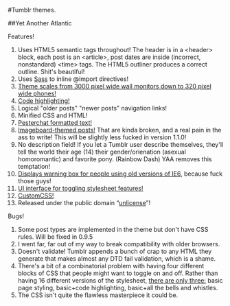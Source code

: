 #Tumblr themes.

##Yet Another Atlantic

Features!

1. Uses HTML5 semantic tags throughout! The header is in a &lt;header&gt; block, each post is an &lt;article&gt;, post dates are inside (incorrect, nonstandard) &lt;time&gt; tags. The HTML5 outliner produces a correct outline. Shit's beautiful!
2. Uses <a href="http://sass-lang.com">Sass</a> to inline @import directives!
2. <a href="http://c1qfxugcgy0.tumblr.com/post/17714651298/responsive-design-hijinx">Theme scales from 3000 pixel wide wall monitors down to 320 pixel wide phones!</a>
3. <a href="http://c1qfxugcgy0.tumblr.com/post/17363683243/wait-a-minute">Code highlighting!</a>
4. Logical "older posts" "newer posts" navigation links!
5. Minified CSS and HTML!
6. <a href="http://c1qfxugcgy0.tumblr.com/post/13182369086/how-to-use-css-to-format-pesterlog-text">Pesterchat formatted text!</a>
7. <a href="http://c1qfxugcgy0.tumblr.com/post/16071364335/theworstpersonintheworld-zachandmax-this">Imageboard-themed posts!</a> That are kinda broken, and a real pain in the ass to write! This will be slightly less fucked in version 1.1.0!
8. No description field! If you let a Tumblr user describe themselves, they'll tell the world their age (14) their gender/orienation (asexual homoromantic) and favorite pony. (Rainbow Dash) YAA removes this temptation!
9. <a href="https://github.com/bbot/themes/commit/753a639b18efa19a30271042ca8e80750c01eeeb">Displays warning box for people using old versions of IE6,</a> because fuck those guys!
10. <a href="https://github.com/bbot/themes/commit/046249aa93df9b82312648f9c45653d214a3618f">UI interface for toggling stylesheet features!</a>
11. <a href="https://github.com/bbot/themes/commit/5e37d7236f65ba438b1ff9c5e322a5daf6ad2afa">CustomCSS!</a>
12. Released under the public domain &#8220;<a href="http://unlicense.org/">unlicense</a>&#8221;!

Bugs!

1. Some post types are implemented in the theme but don't have CSS rules. Will be fixed in 0.9.5
2. I went far, far out of my way to break compatibility with older browsers.
3. Doesn't validate! Tumblr appends a bunch of crap to any HTML they generate that makes almost any DTD fail validation, which is a shame.
4. There's a bit of a combinatorial problem with having four different blocks of CSS that people might want to toggle on and off. Rather than having 16 different versions of the stylesheet, <a href="http://c1qfxugcgy0.tumblr.com/post/18855178309/version-0-9-0-of-yet-another-atlantic-released">there are only three:</a> basic page styling, basic+code highlighting, basic+all the bells and whistles.
5. The CSS isn't quite the flawless masterpiece it could be.

